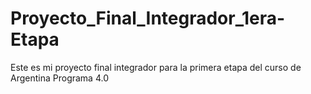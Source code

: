 # Proyecto_Final_Integrador_1era-Etapa
Este es mi proyecto final integrador para la primera etapa del curso de Argentina Programa 4.0

